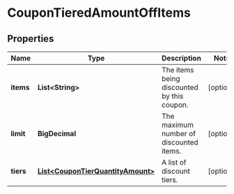 

# CouponTieredAmountOffItems


## Properties

| Name | Type | Description | Notes |
|------------ | ------------- | ------------- | -------------|
|**items** | **List&lt;String&gt;** | The items being discounted by this coupon. |  [optional] |
|**limit** | **BigDecimal** | The maximum number of discounted items. |  [optional] |
|**tiers** | [**List&lt;CouponTierQuantityAmount&gt;**](CouponTierQuantityAmount.md) | A list of discount tiers. |  [optional] |



